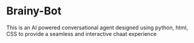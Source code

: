 # Brainy-Bot
This is an AI powered conversational agent designed using python, html, CSS to provide a seamless and interactive chaat experience
